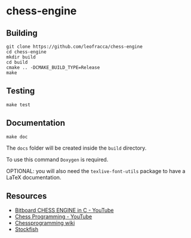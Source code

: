 # chess-engine

## Building

```shell
git clone https://github.com/leofracca/chess-engine
cd chess-engine
mkdir build
cd build
cmake .. -DCMAKE_BUILD_TYPE=Release
make
```

## Testing

```shell
make test
```

## Documentation

```shell
make doc
```

The `docs` folder will be created inside the `build` directory.

To use this command `Doxygen` is required.

OPTIONAL: you will also need the `texlive-font-utils` package to have a LaTeX documentation.

## Resources

- [Bitboard CHESS ENGINE in C - YouTube](https://www.youtube.com/playlist?list=PLmN0neTso3Jxh8ZIylk74JpwfiWNI76Cs)
- [Chess Programming - YouTube](https://www.youtube.com/playlist?list=PLFt_AvWsXl0cvHyu32ajwh2qU1i6hl77c)
- [Chessprogramming wiki](https://www.youtube.com/playlist?list=PLFt_AvWsXl0cvHyu32ajwh2qU1i6hl77c)
- [Stockfish](https://github.com/official-stockfish/Stockfish)
